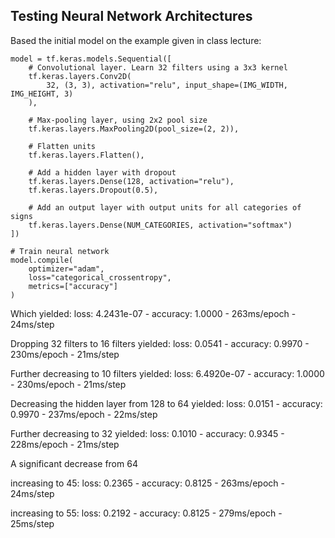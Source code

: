## Testing Neural Network Architectures  

Based the initial model on the example given in class lecture:
```# Create a convolutional neural network
model = tf.keras.models.Sequential([
    # Convolutional layer. Learn 32 filters using a 3x3 kernel
    tf.keras.layers.Conv2D(
        32, (3, 3), activation="relu", input_shape=(IMG_WIDTH, IMG_HEIGHT, 3)
    ),

    # Max-pooling layer, using 2x2 pool size
    tf.keras.layers.MaxPooling2D(pool_size=(2, 2)),

    # Flatten units
    tf.keras.layers.Flatten(),

    # Add a hidden layer with dropout
    tf.keras.layers.Dense(128, activation="relu"),
    tf.keras.layers.Dropout(0.5),

    # Add an output layer with output units for all categories of signs
    tf.keras.layers.Dense(NUM_CATEGORIES, activation="softmax")
])

# Train neural network
model.compile(
    optimizer="adam",
    loss="categorical_crossentropy",
    metrics=["accuracy"]
)
```
Which yielded: loss: 4.2431e-07 - accuracy: 1.0000 - 263ms/epoch - 24ms/step

Dropping 32 filters to 16 filters yielded: loss: 0.0541 - accuracy: 0.9970 - 230ms/epoch - 21ms/step

Further decreasing to 10 filters yielded: loss: 6.4920e-07 - accuracy: 1.0000 - 230ms/epoch - 21ms/step

Decreasing the hidden layer from 128 to 64 yielded: loss: 0.0151 - accuracy: 0.9970 - 237ms/epoch - 22ms/step

Further decreasing to 32 yielded: loss: 0.1010 - accuracy: 0.9345 - 228ms/epoch - 21ms/step

A significant decrease from 64

increasing to 45: loss: 0.2365 - accuracy: 0.8125 - 263ms/epoch - 24ms/step

increasing to 55: loss: 0.2192 - accuracy: 0.8125 - 279ms/epoch - 25ms/step
